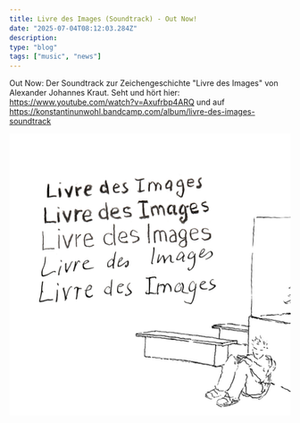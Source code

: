 ```yaml
---
title: Livre des Images (Soundtrack) - Out Now!
date: "2025-07-04T08:12:03.284Z"
description: 
type: "blog"
tags: ["music", "news"]
---
```


Out Now: Der Soundtrack zur Zeichengeschichte "Livre des Images" von Alexander Johannes Kraut. 
Seht und hört hier: https://www.youtube.com/watch?v=Axufrbp4ARQ  und auf https://konstantinunwohl.bandcamp.com/album/livre-des-images-soundtrack


![image.jpg](image.jpg)
